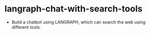 # langraph-chat-with-search-tools

- Build a chatbot using LANGRAPH, which can search the web using different tools.
